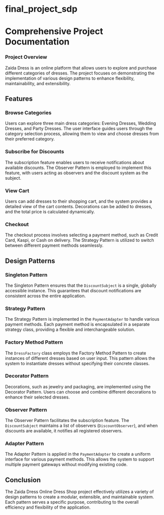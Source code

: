 # final_project_sdp
# Comprehensive Project Documentation

### Project Overview

Zaida Dress is an online platform that allows users to explore and purchase different categories of dresses. The project focuses on demonstrating the implementation of various design patterns to enhance flexibility, maintainability, and extensibility.

## Features

### Browse Categories

Users can explore three main dress categories: Evening Dresses, Wedding Dresses, and Party Dresses. The user interface guides users through the category selection process, allowing them to view and choose dresses from their preferred category.

### Subscribe for Discounts

The subscription feature enables users to receive notifications about available discounts. The Observer Pattern is employed to implement this feature, with users acting as observers and the discount system as the subject.

### View Cart

Users can add dresses to their shopping cart, and the system provides a detailed view of the cart contents. Decorations can be added to dresses, and the total price is calculated dynamically.

### Checkout

The checkout process involves selecting a payment method, such as Credit Card, Kaspi, or Cash on delivery. The Strategy Pattern is utilized to switch between different payment methods seamlessly.

## Design Patterns

### Singleton Pattern

The Singleton Pattern ensures that the `DiscountSubject` is a single, globally accessible instance. This guarantees that discount notifications are consistent across the entire application.

### Strategy Pattern

The Strategy Pattern is implemented in the `PaymentAdapter` to handle various payment methods. Each payment method is encapsulated in a separate strategy class, providing a flexible and interchangeable solution.

### Factory Method Pattern

The `DressFactory` class employs the Factory Method Pattern to create instances of different dresses based on user input. This pattern allows the system to instantiate dresses without specifying their concrete classes.

### Decorator Pattern

Decorations, such as jewelry and packaging, are implemented using the Decorator Pattern. Users can choose and combine different decorations to enhance their selected dresses.

### Observer Pattern

The Observer Pattern facilitates the subscription feature. The `DiscountSubject` maintains a list of observers (`DiscountObserver`), and when discounts are available, it notifies all registered observers.

### Adapter Pattern

The Adapter Pattern is applied in the `PaymentAdapter` to create a uniform interface for various payment methods. This allows the system to support multiple payment gateways without modifying existing code.

## Conclusion

The Zaida Dress Online Dress Shop project effectively utilizes a variety of design patterns to create a modular, extensible, and maintainable system. Each pattern serves a specific purpose, contributing to the overall efficiency and flexibility of the application.

